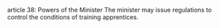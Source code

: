 article 38: Powers of the Minister
The minister may issue regulations to control the conditions of training apprentices.
<ul>
</ul>